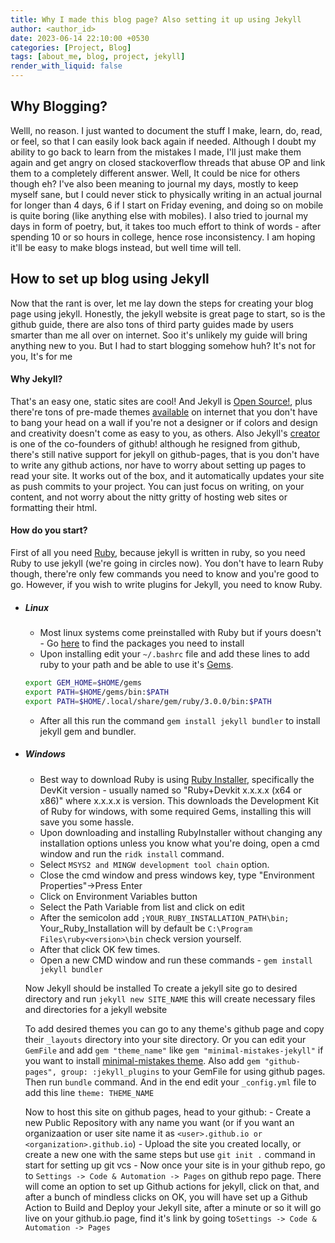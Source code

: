 ```yaml
---
title: Why I made this blog page? Also setting it up using Jekyll
author: <author_id>
date: 2023-06-14 22:10:00 +0530
categories: [Project, Blog]
tags: [about_me, blog, project, jekyll]
render_with_liquid: false
---
```


## Why Blogging?
Welll, no reason. I just wanted to document the stuff I make, learn, do, read, or feel, so that I can easily look back again if needed. Although I doubt my ability to go back to learn from the mistakes I made, I'll just make them again and get angry on closed stackoverflow threads that abuse OP and link them to a completely different answer. 
Well, It could be nice for others though eh? 
I've also been meaning to journal my days, mostly to keep myself sane, but I could never stick to physically writing in an actual journal for longer than 4 days, 6 if I start on Friday evening, and doing so on mobile is quite boring (like anything else with mobiles). I also tried to journal my days in form of poetry, but, it takes too much effort to think of words - after spending 10 or so hours in college, hence rose inconsistency. I am hoping it'll be easy to make blogs instead, but well time will tell.

## How to set up blog using Jekyll
Now that the rant is over, let me lay down the steps for creating your blog page using jekyll. Honestly, the jekyll website is great page to start, so is the github guide, there are also tons of third party guides made by users smarter than me all over on internet. Soo it's unlikely my guide will bring anything new to you. But I had to start blogging somehow huh? It's not for you, It's for me

#### Why Jekyll? 
That's an easy one, static sites are cool! And Jekyll is [Open Source!](https://github.com/jekyll/jekyll), plus there're tons of pre-made themes [available](https://github.com/topics/jekyll-theme) on internet that you don't have to bang your head on a wall if you're not a designer or if colors and design and creativity doesn't come as easy to you, as others. Also Jekyll's [creator](https://en.wikipedia.org/wiki/Tom_Preston-Werner#) is one of the co-founders of github! although he resigned from github, there's still native support for jekyll on github-pages, that is you don't have to write any github actions, nor have to worry about setting up pages to read your site. It works out of the box, and it automatically updates your site as push commits to your project. You can just focus on writing, on your content, and not worry about the nitty gritty of hosting web sites or formatting their html. 

#### How do you start?
First of all you need [Ruby](https://www.ruby-lang.org/en/), because jekyll is written in ruby, so you need Ruby to use jekyll (we're going in circles now). You don't have to learn Ruby though, there're only few commands you need to know and you're good to go. However, if you wish to write plugins for Jekyll, you need to know Ruby.
- ##### Linux
    - Most linux systems come preinstalled with Ruby but if yours doesn't - Go [here](https://www.ruby-lang.org/en/documentation/installation/#package-management-systems) to find the packages you need to install
    - Upon installing edit your ``~/.bashrc`` file and add these lines to add ruby to your path and be able to use it's [Gems](https://guides.rubygems.org/what-is-a-gem/). 
    ``` bash
    export GEM_HOME=$HOME/gems
    export PATH=$HOME/gems/bin:$PATH
    export PATH=$HOME/.local/share/gem/ruby/3.0.0/bin:$PATH
    ```
    - After all this run the command ``gem install jekyll bundler`` to install jekyll gem and bundler.
- ##### Windows
    - Best way to download Ruby is using [Ruby Installer](https://rubyinstaller.org/downloads), specifically the DevKit version - usually named so "Ruby+Devkit x.x.x.x (x64 or x86)" where x.x.x.x is version. This downloads the Development Kit of Ruby for windows, with some required Gems, installing this will save you some hassle.
    - Upon downloading and installing RubyInstaller without changing any installation options unless you know what you're doing, open a cmd window and run the ``ridk install`` command.
    - Select ``MSYS2 and MINGW development tool chain`` option.
    - Close the cmd window and press windows key, type "Environment Properties"->Press Enter
    - Click on Environment Variables button
    - Select the Path Variable from list and click on edit
    - After the semicolon add ``;YOUR_RUBY_INSTALLATION_PATH\bin;`` Your_Ruby_Installation will by default be ``C:\Program Files\ruby<version>\bin`` check version yourself.
    - After that click OK few times.
    - Open a new CMD window and run these commands - ``gem install jekyll bundler``

    Now Jekyll should be installed
    To create a jekyll site go to desired directory and run
    ``jekyll new SITE_NAME``
    this will create necessary files and directories for a jekyll website

    To add desired themes you can go to any theme's github page and copy their ``_layouts`` directory into your site directory. Or you can edit your ``GemFile`` and add ``gem "theme_name"`` like ``gem "minimal-mistakes-jekyll"`` if you want to install [minimal-mistakes theme](https://mmistakes.github.io/minimal-mistakes/). Also add 
    ``gem "github-pages", group: :jekyll_plugins`` to your GemFile for using github pages. Then run ``bundle`` command. And in the end edit your ``_config.yml`` file to add this line ``theme: THEME_NAME``

    Now to host this site on github pages, head to your github: 
        - Create a new Public Repository with any name you want (or if you want an organizaation or user site name it as ``<user>.github.io or <organization>.github.io``) 
        - Upload the site you created locally, or create a new one with the same steps but use ``git init .`` command in start for setting up git vcs
        - Now once your site is in your github repo, go to ``Settings -> Code & Automation -> Pages`` on github repo page. There will come an option to set up Github actions for jekyll, click on that, and after a bunch of mindless clicks on OK, you will have set up a Github Action to Build and Deploy your Jekyll site, after a minute or so it will go live on your github.io page, find it's link by going to``Settings -> Code & Automation -> Pages`` 
